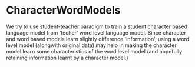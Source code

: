 # CharacterWordModels

We try to use student-teacher paradigm to train a student character based language model from 'techer' word level language model. Since character and word based models learn slightly difference 'information', using a word level model (alongwith original data) may help in making the character model learn some characteristics of the word level model (and hopefully retaining information learnt by a character model.)
